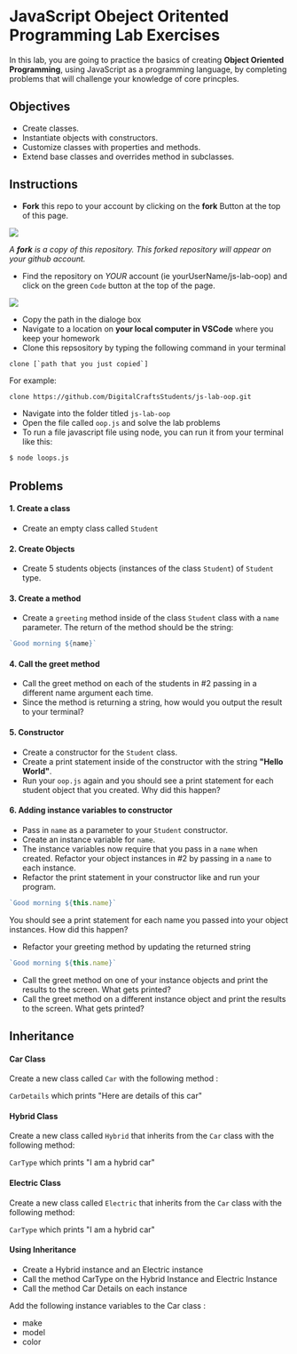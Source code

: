 # JavaScript Obeject Oritented Programming Lab Exercises

In this lab, you are going to practice the basics of creating **Object Oriented Programming**, using JavaScript as a programming language, by completing problems that will challenge your knowledge of core princples. 

## Objectives 
- Create classes.
- Instantiate objects with constructors.
- Customize classes with properties and methods.
- Extend base classes and overrides method in subclasses.

## Instructions 

- **Fork** this repo to your account by clicking on the **fork** Button at the top of this page. 

![](https://upload.wikimedia.org/wikipedia/commons/3/38/GitHub_Fork_Button.png)

*A **fork** is a copy of this repository. This forked repository will appear on your github account.*

- Find the repository on *YOUR* account (ie yourUserName/js-lab-oop) and click on the green `Code` button at the top of the page.

![](./images/githubCodeButton.png)

- Copy the path in the dialoge box
- Navigate to a location on **your local computer in VSCode** where you keep your homework 
- Clone this repsository by typing the following command in your terminal

```
clone [`path that you just copied`]
```

For example: 

```bash 
clone https://github.com/DigitalCraftsStudents/js-lab-oop.git
```

- Navigate into the folder titled `js-lab-oop`
- Open the file called `oop.js` and solve the lab problems 
- To run a file javascript file using node, you can run it from your terminal like this:

```bash
$ node loops.js
```


## Problems 

#### 1. Create a class
- Create an empty class called `Student`

#### 2. Create Objects
- Create 5 students objects (instances of the class `Student`) of `Student` type.

#### 3. Create a method
- Create a `greeting` method inside of the class `Student` class with a `name` parameter. The return of the method should be the string:

```js
`Good morning ${name}`
``` 

#### 4. Call the greet method
- Call the greet method on each of the students in #2 passing in a different
name argument each time. 
- Since the method is returning a string, how would you output the result to your terminal?

#### 5. Constructor 
- Create a constructor for the `Student` class. 
- Create a print statement inside of the constructor with the string **"Hello World"**.
- Run your `oop.js` again and you should see a print statement for each student object that you created. Why did this happen? 

#### 6. Adding instance variables to constructor
- Pass in `name` as a parameter to your `Student` constructor. 
- Create an instance variable for `name`.
- The instance variables now require that you pass in a `name` when created.  Refactor your object instances in #2 by passing in a `name` to each instance. 
- Refactor the print statement in your constructor like and run your program.
```js
`Good morning ${this.name}`
``` 
You should see a print statement for each name you passed into your object instances. How did this happen?

- Refactor your greeting method by updating the returned string 

```js 
`Good morning ${this.name}`
```

- Call the greet method on one of your instance objects and print the results to the screen.  What gets printed?
- Call the greet method on a different instance object and print the results to the screen.  What gets printed?


## Inheritance 

#### Car Class
Create a new class called `Car` with the following method :

`CarDetails` which prints "Here are details of this car"

#### Hybrid Class
Create a new class called `Hybrid` that inherits from the `Car` class with the following method: 
 
`CarType` which prints "I am a hybrid car" 


#### Electric Class
Create a new class called `Electric` that inherits from the `Car` class with the following  method: 

`CarType` which prints "I am a hybrid car" 

#### Using Inheritance
- Create a Hybrid instance and an Electric instance
- Call the method CarType on the Hybrid Instance and Electric Instance 
- Call the method Car Details on each instance


Add the following instance variables to the Car class :
- make 
- model 
- color